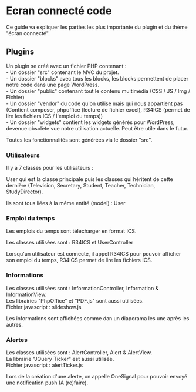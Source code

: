 # Ecran connecté code

Ce guide va expliquer les parties les plus importante du plugin et du thème "écran connecté".

## Plugins

Un plugin se créé avec un fichier PHP contenant :  
    - Un dossier "src" contenant le MVC du projet.  
    - Un dossier "blocks" avec tous les blocks, les blocks permettent de placer notre code dans une page WordPress.  
    - Un dossier "public" contenant tout le contenu multimédia (CSS / JS / Img / Fichier)  
    - Un dossier "vendor" du code qu'on utilise mais qui nous appartient pas (Contient composer, phpoffice (lecture de fichier excel), R34ICS (permet de lire les fichiers ICS / l'emploi du temps))  
    - Un dossier "widgets" contient les widgets générés pour WordPress, devenue obsolète vue notre utilisation actuelle. Peut être utile dans le futur.  

Toutes les fonctionnalités sont générées via le dossier "src".  

### Utilisateurs

Il y a 7 classes pour les utilisateurs :  

User qui est la classe principale puis les classes qui héritent de cette dernière (Television, Secretary, Student, Teacher, Technician, StudyDirector).  

Ils sont tous liées à la même entité (model) : User  

### Emploi du temps

Les emplois du temps sont télécharger en format ICS.  

Les classes utilisées sont : R34ICS et UserController  

Lorsqu'un utilisateur est connecté, il appel R34ICS pour pouvoir afficher son emploi du temps, R34ICS permet de lire les fichiers ICS.  

### Informations

Les classes utilisées sont : InformationController, Information & InformationView.  
Les librairies "PhpOffice" et "PDF.js" sont aussi utilisées.  
Fichier javascript : slideshow.js  

Les informations sont affichées comme dan un diaporama les une après les autres.  

### Alertes

Les classes utilisées sont : AlertController, Alert & AlertView.  
La librairie "JQuery Ticker" est aussi utilisée.  
Fichier javascript : alertTicker.js  

Lors de la création d'une alerte, on appelle OneSignal pour pouvoir envoyé une notification push (A (re)faire).  
